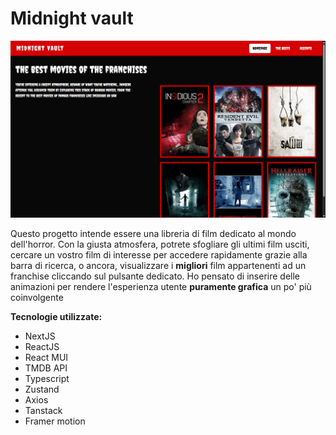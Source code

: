 # Midnight vault

![Alt text](screenshots/Screenshot%20(2).png)

Questo progetto intende essere una libreria di film dedicato al mondo dell'horror. Con la giusta atmosfera, potrete sfogliare gli ultimi film usciti, cercare un vostro film di interesse per accedere rapidamente grazie alla barra di ricerca, o ancora, visualizzare i **migliori** film appartenenti ad un franchise cliccando sul pulsante dedicato. Ho pensato di inserire delle animazioni per rendere l'esperienza utente **puramente grafica** un po' più coinvolgente

**Tecnologie utilizzate:**
- NextJS
- ReactJS
- React MUI
- TMDB API
- Typescript
- Zustand
- Axios
- Tanstack
- Framer motion